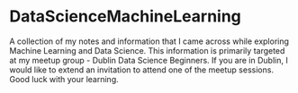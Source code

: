 # DataScienceMachineLearning
A collection of my notes and information that I came across while exploring Machine Learning and Data Science. This information is primarily targeted at my meetup group - Dublin Data Science Beginners. If you are in Dublin, I would like to extend an invitation to attend one of the meetup sessions. Good luck with your learning.
